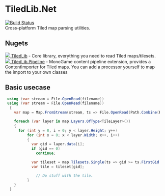 # TiledLib.Net

[![Build Status](https://dev.azure.com/RagathGithub/TiledLib/_apis/build/status/TiledLib-CI?branchName=master)](https://dev.azure.com/RagathGithub/TiledLib/_build/latest?definitionId=1&branchName=master)  
Cross-platform Tiled map parsing utilities.

## Nugets

[![](Docs/Images/nuget.png) TiledLib](https://www.nuget.org/packages/TiledLib/) - Core library, everything you need to read Tiled maps/tilesets.  
[![](Docs/Images/nuget.png) TiledLib.Pipeline](https://www.nuget.org/packages/TiledLib.Pipeline/) - MonoGame content pipeline extension, provides a ContentImporter for Tiled maps. You can add a processor yourself to map the import to your own classes

## Basic usecase

```csharp
 using (var stream = File.OpenRead(filename))
 using (var stream = File.OpenRead(filename))
  {
    var map = Map.FromStream(stream, ts => File.OpenRead(Path.Combine(Path.GetDirectoryName(filename), ts.Source)));

    foreach (var layer in map.Layers.OfType<TileLayer>())
    {
      for (int y = 0, i = 0; y < layer.Height; y++)
          for (int x = 0; x < layer.Width; x++, i++)
          {
            var gid = layer.data[i];
            if (gid == 0)
              continue;

            var tileset = map.Tilesets.Single(ts => gid >= ts.FirstGid && ts.FirstGid + ts.TileCount > gid);
            var tile = tileset[gid];

              // Do stuff with the tile.
          }
    }
  }
```
